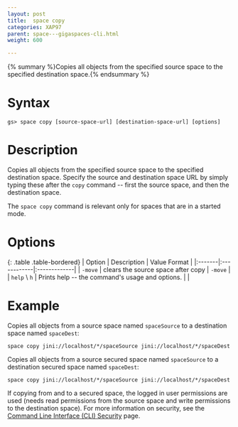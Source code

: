```yaml
---
layout: post
title:  space copy
categories: XAP97
parent: space---gigaspaces-cli.html
weight: 600

---
```


{% summary %}Copies all objects from the specified source space to the specified destination space.{% endsummary %}

# Syntax

    gs> space copy [source-space-url] [destination-space-url] [options]

# Description

Copies all objects from the specified source space to the specified destination space. Specify the source and destination space URL by simply typing these after the `copy` command -- first the source space, and then the destination space.

The `space copy` command is relevant only for spaces that are in a started mode.

# Options

{: .table .table-bordered}
| Option | Description | Value Format |
|:-------|:------------|:-------------|
| `-move` | clears the source space after copy | `-move` |
| `help` \ `h` | Prints help -- the command's usage and options. | |

# Example

Copies all objects from a source space named `spaceSource` to a destination space named `spaceDest`:

    space copy jini://localhost/*/spaceSource jini://localhost/*/spaceDest

Copies all objects from a source secured space named `spaceSource` to a destination secured space named `spaceDest`:

    space copy jini://localhost/*/spaceSource jini://localhost/*/spaceDest

If copying from and to a secured space, the logged in user permissions are used (needs read permissions from the source space and write permissions to the destination space). For more information on security, see the [Command Line Interface (CLI) Security](./command-line-interface-(cli)-security.html) page.

